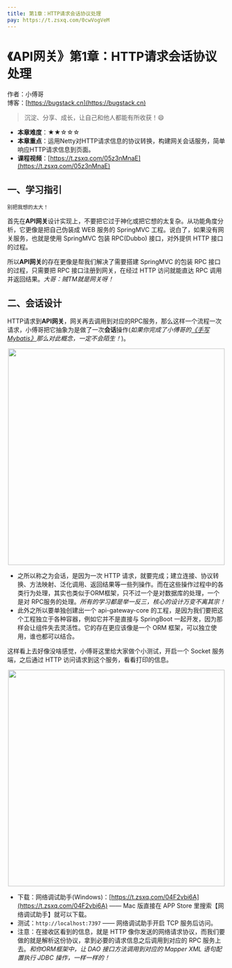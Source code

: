 ```yaml
---
title: 第1章：HTTP请求会话协议处理
pay: https://t.zsxq.com/0cwVogVeM
---
```


# 《API网关》第1章：HTTP请求会话协议处理

作者：小傅哥
<br/>博客：[https://bugstack.cn](https://bugstack.cn)

>沉淀、分享、成长，让自己和他人都能有所收获！😄

- **本章难度**：★★☆☆☆
- **本章重点**：运用Netty对HTTP请求信息的协议转换，构建网关会话服务，简单响应HTTP请求信息到页面。
- **课程视频**：[https://t.zsxq.com/05z3nMnaE](https://t.zsxq.com/05z3nMnaE)

## 一、学习指引

`别把我想的太大！`

首先在**API网关**设计实现上，不要把它过于神化或把它想的太复杂。从功能角度分析，它更像是把自己伪装成 WEB 服务的 SpringMVC 工程。说白了，如果没有网关服务，也就是使用 SpringMVC 包装 RPC(Dubbo) 接口，对外提供 HTTP 接口的过程。

所以**API网关**的存在更像是帮我们解决了需要搭建 SpringMVC 的包装 RPC 接口的过程，只需要把 RPC 接口注册到网关，在经过 HTTP 访问就能直达 RPC 调用并返回结果。*大哥：贼TM就是网关呀！*

## 二、会话设计

HTTP请求到**API网关**，网关再去调用到对应的RPC服务，那么这样一个流程一次请求，小傅哥把它抽象为是做了一次**会话**操作(*如果你完成了小傅哥的[《手写Mybatis》](https://bugstack.cn/md/spring/develop-mybatis/2022-03-20-%E7%AC%AC1%E7%AB%A0%EF%BC%9A%E5%BC%80%E7%AF%87%E4%BB%8B%E7%BB%8D%EF%BC%8C%E6%89%8B%E5%86%99Mybatis%E8%83%BD%E7%BB%99%E4%BD%A0%E5%B8%A6%E6%9D%A5%E4%BB%80%E4%B9%88%EF%BC%9F.html)那么对此概念，一定不会陌生！*)。

<div align="center">
    <img src="https://bugstack.cn/images/article/assembly/api-gateway/api-gateway-1-01.png?raw=true" width="500px">
</div>

- 之所以称之为会话，是因为一次 HTTP 请求，就要完成；建立连接、协议转换、方法映射、泛化调用、返回结果等一些列操作。而在这些操作过程中的各类行为处理，其实也类似于ORM框架，只不过一个是对数据库的处理，一个是对 RPC服务的处理。*所有的学习都是举一反三，核心的设计万变不离其宗！*
- 此外之所以要单独创建出一个 api-gateway-core 的工程，是因为我们要把这个工程独立于各种容器，例如它并不是直接与 SpringBoot 一起开发，因为那样会让组件失去灵活性。它的存在更应该像是一个 ORM 框架，可以独立使用，谁也都可以结合。

这样看上去好像没啥感觉，小傅哥这里给大家做个小测试，开启一个 Socket 服务端，之后通过 HTTP 访问请求到这个服务，看看打印的信息。

<div align="center">
    <img src="https://bugstack.cn/images/article/assembly/api-gateway/api-gateway-1-02.png?raw=true" width="500px">
</div>

- 下载：网络调试助手(Windows)：[https://t.zsxq.com/04F2vbi6A](https://t.zsxq.com/04F2vbi6A) —— Mac 版直接在 APP Store 里搜索【网络调试助手】就可以下载。
- 测试：`http://localhost:7397` —— 网络调试助手开启 TCP 服务后访问。
- 注意：在接收区看到的信息，就是 HTTP 像你发送的网络请求协议，而我们要做的就是解析这份协议，拿到必要的请求信息之后调用到对应的 RPC 服务上去。*和你ORM框架中，让 DAO 接口方法调用到对应的 Mapper XML 语句配置执行 JDBC 操作，一样一样的！*
